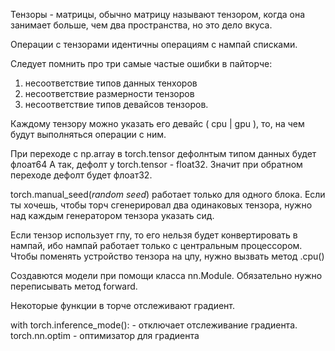 Тензоры - матрицы, обычно матрицу называют тензором, когда она занимает больше, чем два пространства, но это дело вкуса. 

Операции с тензорами идентичны операциям с нампай списками. 

Следует помнить про три самые частые ошибки в пайторче:
1) несоответствие типов данных тенхоров
2) несоответствие размерности тензоров
3) несоответствие типов девайсов тензоров. 

Каждому тензору можно указать его девайс ( cpu | gpu ), то, на чем будут выполняться операции с ним.

При переходе с np.array в torch.tensor дефолнтым типом данных будет флоат64
А так, дефолт у torch.tensor - float32. Значит при обратном переходе дефолт будет флоат32.

torch.manual_seed(*random seed*) работает только для одного блока. Если ты хочешь, чтобы торч сгенерировал два одинаковых тензора, нужно над каждым генератором тензора указать сид.

Если тензор использует гпу, то его нельзя будет конвертировать в нампай, ибо нампай работает только с центральным процессором. Чтобы поменять устройство тензора на цпу, нужно вызвать метод .cpu()

Создавются модели при помощи класса nn.Module. Обязательно нужно переписывать метод forward.

Некоторые функции в торче отслеживают градиент.

with torch.inference_mode(): - отключает отслеживание градиента.
torch.nn.optim -  оптимизатор для градиента

